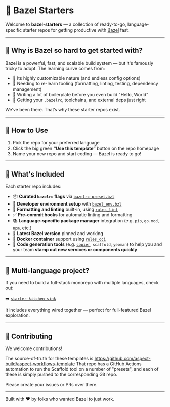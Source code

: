 # 🧱 Bazel Starters

Welcome to **bazel-starters** — a collection of ready-to-go, language-specific starter repos for getting productive with [Bazel](https://bazel.build) fast.

---

## 🤔 Why is Bazel so hard to get started with?

Bazel is a powerful, fast, and scalable build system — but it's famously tricky to adopt. The learning curve comes from:

- 🧩 Its highly customizable nature (and endless config options)
- 🔄 Needing to re-learn tooling (formatting, linting, testing, dependency management)
- 🧱 Writing a lot of boilerplate before you even build "Hello, World"
- 🐛 Getting your `.bazelrc`, toolchains, and external deps just right

We’ve been there. That’s why these starter repos exist.

---

## 🚀 How to Use

1. Pick the repo for your preferred language
2. Click the big green **“Use this template”** button on the repo homepage
3. Name your new repo and start coding — Bazel is ready to go!

---

## 🧪 What's Included

Each starter repo includes:

- 📦 **Curated `bazelrc` flags** via [`bazelrc-preset.bzl`](https://github.com/bazel-contrib/bazelrc-preset.bzl)
- 🧰 **Developer environment setup** with [`bazel_env.bzl`](https://github.com/buildbuddy-io/bazel_env.bzl)
- 🎨 **Formatting and linting** built-in, using [`rules_lint`](https://github.com/aspect-build/rules_lint)
- ✅ **Pre-commit hooks** for automatic linting and formatting
- 📚 **Language-specific package manager** integration (e.g. `pip`, `go.mod`, `npm`, etc.)
- 🧱 **Latest Bazel version** pinned and working
- 🐳 **Docker container** support using [`rules_oci`](https://github.com/bazel-contrib/rules_oci)
- 🧪 **Code generation tools** (e.g. [`copier`](https://copier.readthedocs.io), `scaffold`, `yeoman`) to help you and your team **stamp out new services or components quickly**

---

## 🧪 Multi-language project?

If you need to build a full-stack monorepo with multiple languages, check out:

➡️ [`starter-kitchen-sink`](https://github.com/bazel-starters/kitchen-sink)

It includes everything wired together — perfect for full-featured Bazel exploration.

---

## 📣 Contributing

We welcome contributions!

The source-of-truth for these templates is https://github.com/aspect-build/aspect-workflows-template
That repo has a GitHub Actions automation to run the Scaffold tool on a number of "presets", and each of these is simply pushed to the corresponding Git repo.

Please create your issues or PRs over there.

---

Built with ❤️ by folks who wanted Bazel to just work.


<!--

**Here are some ideas to get you started:**

🙋‍♀️ A short introduction - what is your organization all about?
🌈 Contribution guidelines - how can the community get involved?
👩‍💻 Useful resources - where can the community find your docs? Is there anything else the community should know?
🍿 Fun facts - what does your team eat for breakfast?
🧙 Remember, you can do mighty things with the power of [Markdown](https://docs.github.com/github/writing-on-github/getting-started-with-writing-and-formatting-on-github/basic-writing-and-formatting-syntax)
-->
